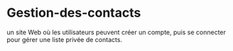 # Gestion-des-contacts

un site Web où les utilisateurs peuvent créer un compte, puis se connecter pour gérer une liste privée de contacts. 
